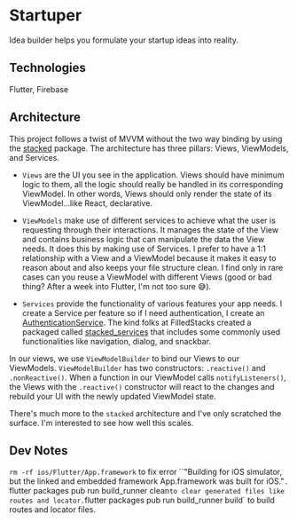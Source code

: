 # Startuper

Idea builder helps you formulate your startup ideas into reality.

## Technologies

Flutter, Firebase

## Architecture 

This project follows a twist of MVVM without the two way binding by using the [stacked](https://pub.dev/packages/stacked) package. The architecture has three pillars: Views, ViewModels, and Services.

- `Views` are the UI you see in the application. Views should have minimum logic to them, all the logic should really be handled in its corresponding ViewModel. In other words, Views should only render the state of its ViewModel...like React, declarative.

- `ViewModels` make use of different services to achieve what the user is requesting through their interactions. It manages the state of the View and contains business logic that can manipulate the data the View needs. It does this by making use of Services. I prefer to have a 1:1 relationship with a View and a ViewModel because it makes it easy to reason about and also keeps your file structure clean. I find only in rare cases can you reuse a ViewModel with different Views (good or bad thing? After a week into Flutter, I'm not too sure 😅). 

- `Services` provide the functionality of various features your app needs. I create a Service per feature so if I need authentication, I create an [AuthenticationService](https://github.com/phc5/startuper/blob/master/lib/services/authentication.dart). The kind folks at FilledStacks created a packaged called [stacked_services](https://pub.dev/packages/stacked_services) that includes some commonly used functionalities like navigation, dialog, and snackbar. 


In our views, we use `ViewModelBuilder` to bind our Views to our ViewModels. `ViewModelBuilder` has two constructors: `.reactive()` and `.nonReactive()`. When a function in our ViewModel calls `notifyListeners()`, the Views with the `.reactive()` constructor will react to the changes and rebuild your UI with the newly updated ViewModel state.

There's much more to the `stacked` architecture and I've only scratched the surface. I'm interested to see how well this scales.


## Dev Notes

`rm -rf ios/Flutter/App.framework` to fix error ``"Building for iOS simulator, but the linked and embedded framework App.framework was built for iOS."`.
`flutter packages pub run build_runner clean` to clear generated files like routes and locator.
`flutter packages pub run build_runner build` to build routes and locator files.



